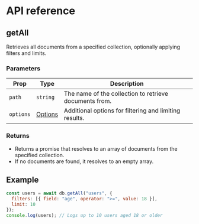 # API reference

## getAll

Retrieves all documents from a specified collection, optionally applying filters and limits.

### Parameters

| Prop      | Type                                     | Description                                            |
|-----------|------------------------------------------|--------------------------------------------------------|
| `path`    | `string`                                 | The name of the collection to retrieve documents from. |
| `options` | [Options](../types-reference/options.md) | Additional options for filtering and limiting results. |

### Returns

- Returns a promise that resolves to an array of documents from the specified collection.
- If no documents are found, it resolves to an empty array.

## Example

```js
const users = await db.getAll("users", {
  filters: [{ field: "age", operator: ">=", value: 18 }],
  limit: 10
});
console.log(users); // Logs up to 10 users aged 18 or older
```

